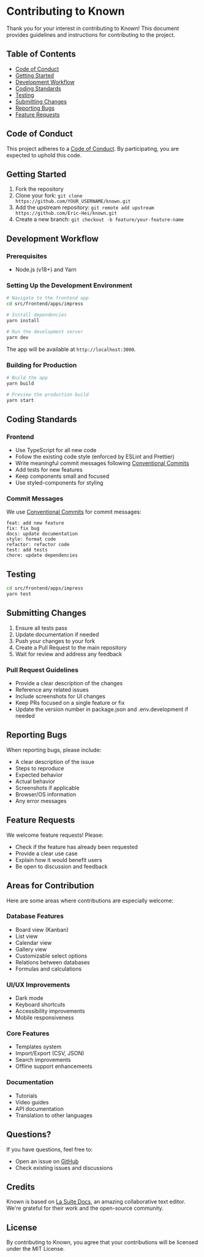 # Contributing to Known

Thank you for your interest in contributing to Known! This document provides guidelines and instructions for contributing to the project.

## Table of Contents

- [Code of Conduct](#code-of-conduct)
- [Getting Started](#getting-started)
- [Development Workflow](#development-workflow)
- [Coding Standards](#coding-standards)
- [Testing](#testing)
- [Submitting Changes](#submitting-changes)
- [Reporting Bugs](#reporting-bugs)
- [Feature Requests](#feature-requests)

## Code of Conduct

This project adheres to a [Code of Conduct](CODE_OF_CONDUCT.md). By participating, you are expected to uphold this code.

## Getting Started

1. Fork the repository
2. Clone your fork: `git clone https://github.com/YOUR_USERNAME/known.git`
3. Add the upstream repository: `git remote add upstream https://github.com/Eric-Hei/known.git`
4. Create a new branch: `git checkout -b feature/your-feature-name`

## Development Workflow

### Prerequisites

- Node.js (v18+) and Yarn

### Setting Up the Development Environment

```bash
# Navigate to the frontend app
cd src/frontend/apps/impress

# Install dependencies
yarn install

# Run the development server
yarn dev
```

The app will be available at `http://localhost:3000`.

### Building for Production

```bash
# Build the app
yarn build

# Preview the production build
yarn start
```

## Coding Standards

### Frontend

- Use TypeScript for all new code
- Follow the existing code style (enforced by ESLint and Prettier)
- Write meaningful commit messages following [Conventional Commits](https://www.conventionalcommits.org/)
- Add tests for new features
- Keep components small and focused
- Use styled-components for styling

### Commit Messages

We use [Conventional Commits](https://www.conventionalcommits.org/) for commit messages:

```
feat: add new feature
fix: fix bug
docs: update documentation
style: format code
refactor: refactor code
test: add tests
chore: update dependencies
```

## Testing

```bash
cd src/frontend/apps/impress
yarn test
```

## Submitting Changes

1. Ensure all tests pass
2. Update documentation if needed
3. Push your changes to your fork
4. Create a Pull Request to the main repository
5. Wait for review and address any feedback

### Pull Request Guidelines

- Provide a clear description of the changes
- Reference any related issues
- Include screenshots for UI changes
- Keep PRs focused on a single feature or fix
- Update the version number in package.json and .env.development if needed

## Reporting Bugs

When reporting bugs, please include:

- A clear description of the issue
- Steps to reproduce
- Expected behavior
- Actual behavior
- Screenshots if applicable
- Browser/OS information
- Any error messages

## Feature Requests

We welcome feature requests! Please:

- Check if the feature has already been requested
- Provide a clear use case
- Explain how it would benefit users
- Be open to discussion and feedback

## Areas for Contribution

Here are some areas where contributions are especially welcome:

### Database Features
- Board view (Kanban)
- List view
- Calendar view
- Gallery view
- Customizable select options
- Relations between databases
- Formulas and calculations

### UI/UX Improvements
- Dark mode
- Keyboard shortcuts
- Accessibility improvements
- Mobile responsiveness

### Core Features
- Templates system
- Import/Export (CSV, JSON)
- Search improvements
- Offline support enhancements

### Documentation
- Tutorials
- Video guides
- API documentation
- Translation to other languages

## Questions?

If you have questions, feel free to:

- Open an issue on [GitHub](https://github.com/Eric-Hei/known/issues)
- Check existing issues and discussions

## Credits

Known is based on [La Suite Docs](https://github.com/suitenumerique/docs), an amazing collaborative text editor. We're grateful for their work and the open-source community.

## License

By contributing to Known, you agree that your contributions will be licensed under the MIT License.

